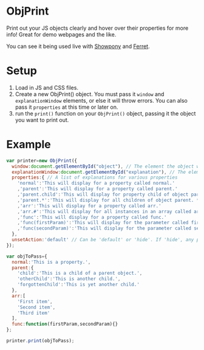 # ObjPrint

Print out your JS objects clearly and hover over their properties for more info! Great for demo webpages and the like.

You can see it being used live with [Showpony](http://showpony.heybard.com) and [Ferret](https://ferret.heybard.com/).

# Setup

1. Load in JS and CSS files.
2. Create a new ObjPrint() object. You must pass it `window` and `explanationWindow` elements, or else it will throw errors. You can also pass it `properties` at this time or later on.
3. run the `print()` function on your `ObjPrint()` object, passing it the object you want to print out.

# Example
```js
var printer=new ObjPrint({
  window:document.getElementById("object"), // The element the object will be printed into
  explanationWindow:document.getElementById("explanation"), // The element the explanation will be printed into
  properties:{ // A list of explanations for various properties
    'normal':'This will display for a property called normal.'
    ,'parent':'This will display for a property called parent.'
    ,'parent.child':'This will display for property child of object parent.'
    ,'parent.*':'This will display for all children of object parent. * is a wildcard for any value.'
    ,'arr':'This will display for a property called arr.'
    ,'arr.#':'This will display for all instances in an array called arr. # is a wildcard for any array index.'
    ,'func':'This will display for a property called func.'
    ,'func(firstParam)':'This will display for the parameter called firstParam for a function called func.'
    ,'func(secondParam)':'This will display for the parameter called secondParam for a function called func.'
  },
  unsetAction:'default' // Can be 'default' or 'hide'. If 'hide', any property without information to call on will be hidden.
});

var objToPass={
  normal:'This is a property.',
  parent:{
    'child':'This is a child of a parent object.',
    'otherChild':'This is another child.',
    'forgottenChild':'This is yet another child.'
  },
  arr:[
    'First item',
    'Second item',
    'Third item'
  ],
  func:function(firstParam,secondParam){}
};

printer.print(objToPass);
```
